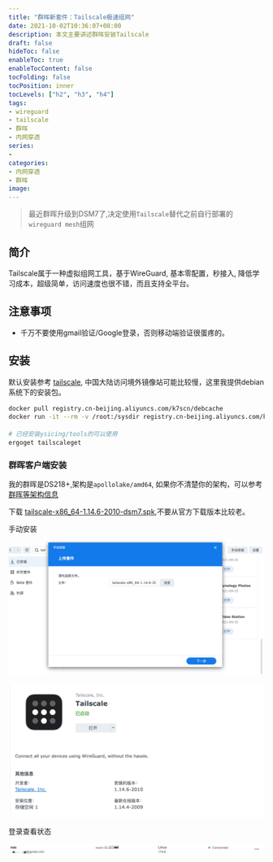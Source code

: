 ```yaml
---
title: "群晖新套件：Tailscale极速组网"
date: 2021-10-02T10:36:07+08:00
description: 本文主要讲述群晖安装Tailscale
draft: false
hideToc: false
enableToc: true
enableTocContent: false
tocFolding: false
tocPosition: inner
tocLevels: ["h2", "h3", "h4"]
tags:
- wireguard
- tailscale
- 群晖
- 内网穿透
series:
-
categories:
- 内网穿透
- 群晖
image:
---
```


> 最近群晖升级到DSM7了,决定使用`Tailscale`替代之前自行部署的`wireguard mesh`组网

## 简介

Tailscale属于一种虚拟组网工具，基于WireGuard, 基本零配置，秒接入, 降低学习成本，超级简单，访问速度也很不错，而且支持全平台。

## 注意事项

- 千万不要使用gmail验证/Google登录，否则移动端验证很蛋疼的。

## 安装

默认安装参考 [tailscale](https://tailscale.com/download), 中国大陆访问境外镜像站可能比较慢，这里我提供debian系统下的安装包。

```bash
docker pull registry.cn-beijing.aliyuncs.com/k7scn/debcache
docker run -it --rm -v /root:/sysdir registry.cn-beijing.aliyuncs.com/k7scn/debcache cp $(docker run --rm registry.cn-beijing.aliyuncs.com/k7scn/debcache ls -l | grep deb | awk '{print $NF}') /sysdir/

# 已经安装ysicing/tools的可以使用
ergoget tailscaleget
```

### 群晖客户端安装

我的群晖是DS218+,架构是`apollolake/amd64`, 如果你不清楚你的架构，可以参考 [群晖等架构信息](https://github.com/tailscale/tailscale-synology/blob/main/docs/platforms.md)

下载 [tailscale-x86_64-1.14.6-2010-dsm7.spk](https://github.com/tailscale/tailscale-synology/releases/download/v1.14.6/tailscale-x86_64-1.14.6-2010-dsm7.spk),不要从官方下载版本比较老。

手动安装

![](/images/nas/nas-202110021101.jpg)

![](/images/nas/nas-1633147949452.jpg)

登录查看状态

![](/images/nas/nas-conn.jpg)

